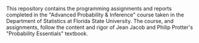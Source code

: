 This repository contains the programming assignments and reports completed in the "Advanced Probability & Inference" course taken in the Department of Statistics at Florida State University.
The course, and assignments, follow the content and rigor of Jean Jacob and Philip Protter's "Probability Essentials" textbook.
